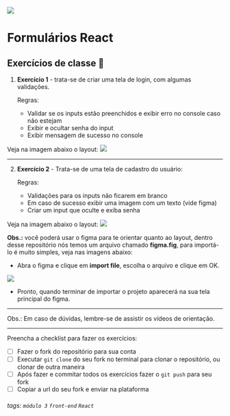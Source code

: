 ![](https://i.imgur.com/xG74tOh.png)

# Formulários React

## Exercícios de classe 🏫

1. **Exercício 1** - trata-se de criar uma tela de login, com algumas validações.

    Regras:
    - Validar se os inputs estão preenchidos e exibir erro no console caso não estejam
    - Exibir e ocultar senha do input
    - Exibir mensagem de sucesso no console

Veja na imagem abaixo o layout:
![](https://i.imgur.com/aZbkex3.png)


---

2. **Exercício 2** - Trata-se de uma tela de cadastro do usuário:
    
    Regras:
    - Validações para os inputs não ficarem em branco
    - Em caso de sucesso exibir uma imagem com um texto (vide figma)
    - Criar um input que oculte e exiba senha


Veja na imagem abaixo o layout:
![](https://i.imgur.com/orTk40H.png)


**Obs.:** você poderá usar o figma para te orientar quanto ao layout, dentro desse repositório nós temos um arquivo chamado **figma.fig**, para importá-lo é muito simples, veja nas imagens abaixo:

- Abra o figma e clique em **import file**, escolha o arquivo e clique em OK.


![](https://i.imgur.com/5jKmg1r.jpg)

- Pronto, quando terminar de importar o projeto aparecerá na sua tela principal do figma.



---

Obs.: Em caso de dúvidas, lembre-se de assistir os vídeos de orientação.

---

Preencha a checklist para fazer os exercícios:

-   [ ] Fazer o fork do repositório para sua conta
-   [ ] Executar `git clone` do seu fork no terminal para clonar o repositório, ou clonar de outra maneira
-   [ ] Após fazer e commitar todos os exercícios fazer o `git push` para seu fork
-   [ ] Copiar a url do seu fork e enviar na plataforma

###### tags: `módulo 3` `front-end` `React`

